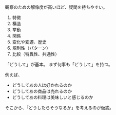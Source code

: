 観察のための解像度が高いほど、疑問を持ちやすい。

1. 特徴
2. 構造
3. 挙動
4. 関係
5. 変化や変遷、歴史
6. 規則性（パターン）
7. 比較（特異性、共通性）

「どうして」が基本。
まず何事も「どうして」を持つ。

例えば、

- どうしてあの人は好かれるのか
- どうしてあの商品は売れるのか
- どうしてあの料理は美味しいと感じるのか

そこから、「どうしたらそうなるか」を考えるのが仮説。
